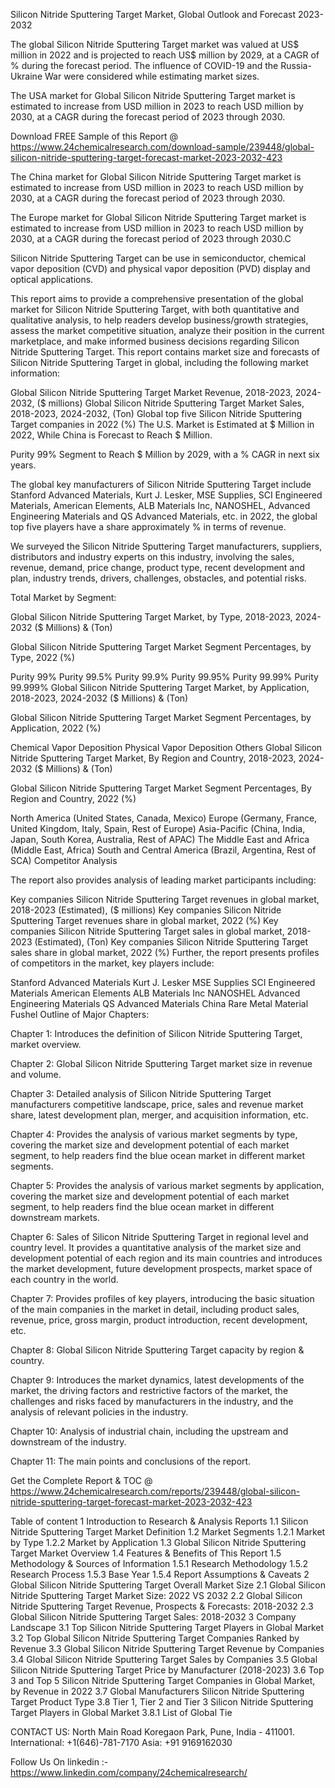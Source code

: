 Silicon Nitride Sputtering Target Market, Global Outlook and Forecast 2023-2032

The global Silicon Nitride Sputtering Target market was valued at US$ million in 2022 and is projected to reach US$ million by 2029, at a CAGR of % during the forecast period. The influence of COVID-19 and the Russia-Ukraine War were considered while estimating market sizes.

The USA market for Global Silicon Nitride Sputtering Target market is estimated to increase from USD million in 2023 to reach USD million by 2030, at a CAGR during the forecast period of 2023 through 2030.

Download FREE Sample of this Report @ https://www.24chemicalresearch.com/download-sample/239448/global-silicon-nitride-sputtering-target-forecast-market-2023-2032-423

The China market for Global Silicon Nitride Sputtering Target market is estimated to increase from USD million in 2023 to reach USD million by 2030, at a CAGR during the forecast period of 2023 through 2030.

The Europe market for Global Silicon Nitride Sputtering Target market is estimated to increase from USD million in 2023 to reach USD million by 2030, at a CAGR during the forecast period of 2023 through 2030.C

Silicon Nitride Sputtering Target can be use in semiconductor, chemical vapor deposition (CVD) and physical vapor deposition (PVD) display and optical applications.

This report aims to provide a comprehensive presentation of the global market for Silicon Nitride Sputtering Target, with both quantitative and qualitative analysis, to help readers develop business/growth strategies, assess the market competitive situation, analyze their position in the current marketplace, and make informed business decisions regarding Silicon Nitride Sputtering Target. This report contains market size and forecasts of Silicon Nitride Sputtering Target in global, including the following market information:

Global Silicon Nitride Sputtering Target Market Revenue, 2018-2023, 2024-2032, ($ millions)
Global Silicon Nitride Sputtering Target Market Sales, 2018-2023, 2024-2032, (Ton)
Global top five Silicon Nitride Sputtering Target companies in 2022 (%)
The U.S. Market is Estimated at $ Million in 2022, While China is Forecast to Reach $ Million.

Purity 99% Segment to Reach $ Million by 2029, with a % CAGR in next six years.

The global key manufacturers of Silicon Nitride Sputtering Target include Stanford Advanced Materials, Kurt J. Lesker, MSE Supplies, SCI Engineered Materials, American Elements, ALB Materials Inc, NANOSHEL, Advanced Engineering Materials and QS Advanced Materials, etc. in 2022, the global top five players have a share approximately % in terms of revenue.

We surveyed the Silicon Nitride Sputtering Target manufacturers, suppliers, distributors and industry experts on this industry, involving the sales, revenue, demand, price change, product type, recent development and plan, industry trends, drivers, challenges, obstacles, and potential risks.

Total Market by Segment:

Global Silicon Nitride Sputtering Target Market, by Type, 2018-2023, 2024-2032 ($ Millions) & (Ton)

Global Silicon Nitride Sputtering Target Market Segment Percentages, by Type, 2022 (%)

Purity 99%
Purity 99.5%
Purity 99.9%
Purity 99.95%
Purity 99.99%
Purity 99.999%
Global Silicon Nitride Sputtering Target Market, by Application, 2018-2023, 2024-2032 ($ Millions) & (Ton)

Global Silicon Nitride Sputtering Target Market Segment Percentages, by Application, 2022 (%)

Chemical Vapor Deposition
Physical Vapor Deposition
Others
Global Silicon Nitride Sputtering Target Market, By Region and Country, 2018-2023, 2024-2032 ($ Millions) & (Ton)

Global Silicon Nitride Sputtering Target Market Segment Percentages, By Region and Country, 2022 (%)

North America (United States, Canada, Mexico)
Europe (Germany, France, United Kingdom, Italy, Spain, Rest of Europe)
Asia-Pacific (China, India, Japan, South Korea, Australia, Rest of APAC)
The Middle East and Africa (Middle East, Africa)
South and Central America (Brazil, Argentina, Rest of SCA)
Competitor Analysis

The report also provides analysis of leading market participants including:

Key companies Silicon Nitride Sputtering Target revenues in global market, 2018-2023 (Estimated), ($ millions)
Key companies Silicon Nitride Sputtering Target revenues share in global market, 2022 (%)
Key companies Silicon Nitride Sputtering Target sales in global market, 2018-2023 (Estimated), (Ton)
Key companies Silicon Nitride Sputtering Target sales share in global market, 2022 (%)
Further, the report presents profiles of competitors in the market, key players include:

Stanford Advanced Materials
Kurt J. Lesker
MSE Supplies
SCI Engineered Materials
American Elements
ALB Materials Inc
NANOSHEL
Advanced Engineering Materials
QS Advanced Materials
China Rare Metal Material
Fushel
Outline of Major Chapters:

Chapter 1: Introduces the definition of Silicon Nitride Sputtering Target, market overview.

Chapter 2: Global Silicon Nitride Sputtering Target market size in revenue and volume.

Chapter 3: Detailed analysis of Silicon Nitride Sputtering Target manufacturers competitive landscape, price, sales and revenue market share, latest development plan, merger, and acquisition information, etc.

Chapter 4: Provides the analysis of various market segments by type, covering the market size and development potential of each market segment, to help readers find the blue ocean market in different market segments.

Chapter 5: Provides the analysis of various market segments by application, covering the market size and development potential of each market segment, to help readers find the blue ocean market in different downstream markets.

Chapter 6: Sales of Silicon Nitride Sputtering Target in regional level and country level. It provides a quantitative analysis of the market size and development potential of each region and its main countries and introduces the market development, future development prospects, market space of each country in the world.

Chapter 7: Provides profiles of key players, introducing the basic situation of the main companies in the market in detail, including product sales, revenue, price, gross margin, product introduction, recent development, etc.

Chapter 8: Global Silicon Nitride Sputtering Target capacity by region & country.

Chapter 9: Introduces the market dynamics, latest developments of the market, the driving factors and restrictive factors of the market, the challenges and risks faced by manufacturers in the industry, and the analysis of relevant policies in the industry.

Chapter 10: Analysis of industrial chain, including the upstream and downstream of the industry.

Chapter 11: The main points and conclusions of the report.

Get the Complete Report & TOC @ https://www.24chemicalresearch.com/reports/239448/global-silicon-nitride-sputtering-target-forecast-market-2023-2032-423

Table of content
1 Introduction to Research & Analysis Reports
1.1 Silicon Nitride Sputtering Target Market Definition
1.2 Market Segments
1.2.1 Market by Type
1.2.2 Market by Application
1.3 Global Silicon Nitride Sputtering Target Market Overview
1.4 Features & Benefits of This Report
1.5 Methodology & Sources of Information
1.5.1 Research Methodology
1.5.2 Research Process
1.5.3 Base Year
1.5.4 Report Assumptions & Caveats
2 Global Silicon Nitride Sputtering Target Overall Market Size
2.1 Global Silicon Nitride Sputtering Target Market Size: 2022 VS 2032
2.2 Global Silicon Nitride Sputtering Target Revenue, Prospects & Forecasts: 2018-2032
2.3 Global Silicon Nitride Sputtering Target Sales: 2018-2032
3 Company Landscape
3.1 Top Silicon Nitride Sputtering Target Players in Global Market
3.2 Top Global Silicon Nitride Sputtering Target Companies Ranked by Revenue
3.3 Global Silicon Nitride Sputtering Target Revenue by Companies
3.4 Global Silicon Nitride Sputtering Target Sales by Companies
3.5 Global Silicon Nitride Sputtering Target Price by Manufacturer (2018-2023)
3.6 Top 3 and Top 5 Silicon Nitride Sputtering Target Companies in Global Market, by Revenue in 2022
3.7 Global Manufacturers Silicon Nitride Sputtering Target Product Type
3.8 Tier 1, Tier 2 and Tier 3 Silicon Nitride Sputtering Target Players in Global Market
3.8.1 List of Global Tie

CONTACT US:
North Main Road Koregaon Park, Pune, India - 411001.
International: +1(646)-781-7170
Asia: +91 9169162030

Follow Us On linkedin :- https://www.linkedin.com/company/24chemicalresearch/
